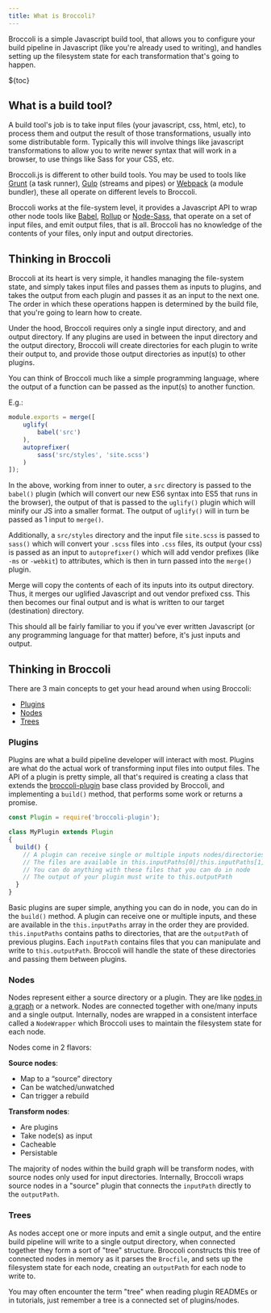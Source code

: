 ```yaml
---
title: What is Broccoli?
---
```


Broccoli is a simple Javascript build tool, that allows you to configure your build pipeline in Javascript (like you're
already used to writing), and handles setting up the filesystem state for each transformation that's going to happen.

${toc}

## What is a build tool?

A build tool's job is to take input files (your javascript, css, html, etc), to process them and output the result of
those transformations, usually into some distributable form. Typically this will involve things like javascript 
transformations to allow you to write newer syntax that will work in a browser, to use things like Sass for your CSS,
etc.

Broccoli.js is different to other build tools. You may be used to tools like [Grunt](https://gruntjs.com/) (a task
runner), [Gulp](https://gulpjs.com/) (streams and pipes) or [Webpack](https://webpack.js.org/) (a module bundler),
these all operate on different levels to Broccoli.

Broccoli works at the file-system level, it provides a Javascript API to wrap other node tools like
[Babel](https://babeljs.io/), [Rollup](https://rollupjs.org/) or [Node-Sass](https://github.com/sass/node-sass), that
operate on a set of input files, and emit output files, that is all. Broccoli has no knowledge of the contents of 
your files, only input and output directories.

## Thinking in Broccoli

Broccoli at its heart is very simple, it handles managing the file-system state, and simply takes input files and
passes them as inputs to plugins, and takes the output from each plugin and passes it as an input to the next one. The
order in which these operations happen is determined by the build file, that you're going to learn how to create.

Under the hood, Broccoli requires only a single input directory, and and output directory. If any plugins are used in
between the input directory and the output directory, Broccoli will create directories for each plugin to write their 
output to, and provide those output directories as input(s) to other plugins.

You can think of Broccoli much like a simple programming language, where the output of a function can be passed as the
input(s) to another function.

E.g.:

```js
module.exports = merge([
    uglify(
        babel('src')
    ),
    autoprefixer(
        sass('src/styles', 'site.scss')
    )
]);
```

In the above, working from inner to outer, a `src` directory is passed to the `babel()` plugin (which will convert our
new ES6 syntax into ES5 that runs in the browser), the output of that is passed to the `uglify()` plugin which will
minify our JS into a smaller format. The output of `uglify()` will in turn be passed as 1 input to `merge()`.

Additionally, a `src/styles` directory and the input file `site.scss` is passed to `sass()` which will convert your
`.scss` files into `.css` files, its output (your css) is passed as an input to `autoprefixer()` which will add vendor 
prefixes (like `-ms` or `-webkit`) to attributes, which is then in turn passed into the `merge()` plugin.

Merge will copy the contents of each of its inputs into its output directory. Thus, it merges our uglified Javascript
and out vendor prefixed css. This then becomes our final output and is what is written to our target (destination) 
directory.

This should all be fairly familiar to you if you've ever written Javascript (or any programming language for that
matter) before, it's just inputs and output.

## Thinking in Broccoli

There are 3 main concepts to get your head around when using Broccoli:

* [Plugins](#plugins)
* [Nodes](#nodes)
* [Trees](#trees)

### Plugins

Plugins are what a build pipeline developer will interact with most. Plugins are what do the actual work of transforming
input files into output files. The API of a plugin is pretty simple, all that's required is creating a class that 
extends the [broccoli-plugin](https://github.com/broccolijs/broccoli-plugin) base class provided by Broccoli, and
implementing a `build()` method, that performs some work or returns a promise.

```js
const Plugin = require('broccoli-plugin');

class MyPlugin extends Plugin
{
  build() {
    // A plugin can receive single or multiple inputs nodes/directories
    // The files are available in this.inputPaths[0]/this.inputPaths[1]...
    // You can do anything with these files that you can do in node
    // The output of your plugin must write to this.outputPath
  }
}
```

Basic plugins are super simple, anything you can do in node, you can do in the `build()` method. A plugin can receive
one or multiple inputs, and these are available in the `this.inputPaths` array in the order they are provided.
`this.inputPaths` contains paths to directories, that are the `outputPath` of previous plugins. Each `inputPath` 
contains files that you can manipulate and write to `this.outputPath`. Broccoli will handle the state of these 
directories and passing them between plugins.

### Nodes

Nodes represent either a source directory or a plugin. They are like
[nodes in a graph](https://en.wikipedia.org/wiki/Vertex_(graph_theory)) or a network. Nodes are connected together with
one/many inputs and a single output. Internally, nodes are wrapped in a consistent interface called a `NodeWrapper` 
which Broccoli uses to maintain the filesystem state for each node.

Nodes come in 2 flavors:

**Source nodes**:

* Map to a “source” directory
* Can be watched/unwatched
* Can trigger a rebuild

**Transform nodes**:

* Are plugins
* Take node(s) as input
* Cacheable
* Persistable

The majority of nodes within the build graph will be transform nodes, with source nodes only used for input directories.
Internally, Broccoli wraps source nodes in a "source" plugin that connects the `inputPath` directly to the `outputPath`.

### Trees

As nodes accept one or more inputs and emit a single output, and the entire build pipeline will write to a single output
directory, when connected together they form a sort of "tree" structure. 
Broccoli constructs this tree of connected nodes in memory as it parses the `Brocfile`, and sets up the filesystem 
state for each node, creating an `outputPath` for each node to write to.

You may often encounter the term "tree" when reading plugin READMEs or in tutorials, just remember a tree is a connected
set of plugins/nodes.
